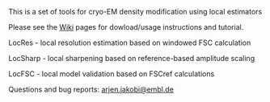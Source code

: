 This is a set of tools for cryo-EM density modification using local estimators


Please see the [Wiki](https://git.embl.de/jakobi/LocSharp/wikis/home) pages for dowload/usage instructions and tutorial.

LocRes   - local resolution estimation based on windowed FSC calculation

LocSharp - local sharpening based on reference-based amplitude scaling

LocFSC   - local model validation based on FSCref calculations


Questions and bug reports: arjen.jakobi@embl.de